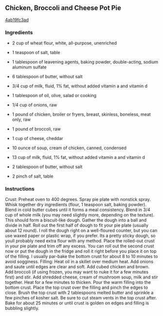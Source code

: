 ## Chicken, Broccoli and Cheese Pot Pie

[4ab19fc3ad](http://tastykitchen.com/recipes/main-courses/chicken-broccoli-and-cheese-pot-pie/)

### Ingredients

 - 2 cup of wheat flour, white, all-purpose, unenriched

 - 1 teaspoon of salt, table

 - 1 tablespoon of leavening agents, baking powder, double-acting, sodium aluminum sulfate

 - 6 tablespoon of butter, without salt

 - 3/4 cup of milk, fluid, 1% fat, without added vitamin a and vitamin d

 - 1 tablespoon of oil, olive, salad or cooking

 - 1/4 cup of onions, raw

 - 1 pound of chicken, broiler or fryers, breast, skinless, boneless, meat only, raw

 - 1 pound of broccoli, raw

 - 1 cup of cheese, cheddar

 - 10 ounce of soup, cream of chicken, canned, condensed

 - 13 cup of milk, fluid, 1% fat, without added vitamin a and vitamin d

 - 2 tablespoon of butter, without salt

 - 2 pinch of salt, table

### Instructions

Crust: Preheat oven to 400 degrees. Spray pie plate with nonstick spray. Whisk together dry ingredients (flour, 1 teaspoon salt, baking powder). Blend in cold butter cubes until it forms a meal consistency. Blend in 3/4 cup of whole milk (you may need slightly more, depending on the texture). This should form a biscuit-like dough. Gather the dough into a ball and divide in half. Roll out the first half of dough to fit your pie plate (usually about 12 round). I roll the dough right on a well-floured counter, but you can use waxed paper or plastic wrap, if you prefer. Its a pretty sticky dough, so youll probably need extra flour with any method. Place the rolled-out crust in your pie plate and trim off any excess. You can roll out the second crust now or put the dough in the fridge and roll it right before you place it on top of the filling. I usually par-bake the bottom crust for about 8 to 10 minutes to avoid sogginess. Filling: Heat oil in a skillet over medium heat. Add onions and saute until edges are clear and soft. Add cubed chicken and brown. Add broccoli (if using frozen, you may want to nuke it for a few minutes first) and stir. Add shredded cheese, cream of mushroom soup, milk and stir together. Heat for a few minutes to thicken. Pour the warm filling into the bottom crust. Place the top crust over the filling and pinch the edges to close. Brush the top crust with 2 tablespoons melted butter and sprinkle a few pinches of kosher salt. Be sure to cut steam vents in the top crust after. Bake for about 25 minutes or until crust is golden on edges and filling is bubbling slightly.